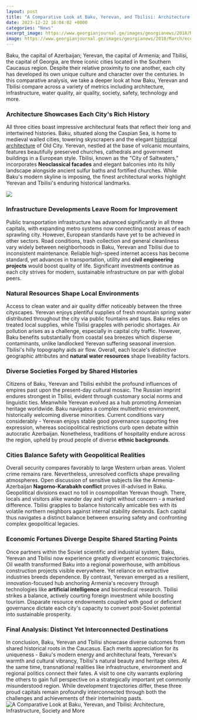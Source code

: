 ```yaml
---
layout: post
title: "A Comparative Look at Baku, Yerevan, and Tbilisi: Architecture, Infrastructure, Society and More"
date: 2023-12-22 16:04:02 +0000
categories: "News"
excerpt_image: https://www.georgianjournal.ge/images/georgianews/2018/March/economy/biltmore4.jpg
image: https://www.georgianjournal.ge/images/georgianews/2018/March/economy/biltmore4.jpg
---
```


Baku, the capital of Azerbaijan; Yerevan, the capital of Armenia; and Tbilisi, the capital of Georgia, are three iconic cities located in the Southern Caucasus region. Despite their relative proximity to one another, each city has developed its own unique culture and character over the centuries. In this comparative analysis, we take a deeper look at how Baku, Yerevan and Tbilisi compare across a variety of metrics including architecture, infrastructure, water quality, air quality, society, safety, technology and more.
### **Architecture Showcases Each City's Rich History**
All three cities boast impressive architectural feats that reflect their long and intertwined histories. Baku, situated along the Caspian Sea, is home to medieval walled cities, towering skyscrapers and the elegant [historical architecture](https://texaspost.github.io/2024-01-03-creative-solutions-to-home-renovation-challenges/) of Old City. Yerevan, nestled at the base of volcanic mountains, features beautifully preserved churches, cathedrals and government buildings in a European style. Tbilisi, known as the "City of Saltwaters," incorporates **Neoclassical facades** and elegant balconies into its hilly landscape alongside ancient sulfur baths and fortified churches. While Baku's modern skyline is imposing, the finest architectural works highlight Yerevan and Tbilisi's enduring historical landmarks.

![](https://www.georgianjournal.ge/images/georgianews/2018/March/economy/biltmore1.jpg)
### **Infrastructure Developments Leave Room for Improvement** 
Public transportation infrastructure has advanced significantly in all three capitals, with expanding metro systems now connecting most areas of each sprawling city. However, European standards have yet to be achieved in other sectors. Road conditions, trash collection and general cleanliness vary widely between neighborhoods in Baku, Yerevan and Tbilisi due to inconsistent maintenance. Reliable high-speed internet access has become standard, yet advances in transportation, utility and **civil engineering projects** would boost quality of life. Significant investments continue as each city strives for modern, sustainable infrastructure on par with global peers.
### **Natural Resources Shape Local Environments**
Access to clean water and air quality differ noticeably between the three cityscapes. Yerevan enjoys plentiful supplies of fresh mountain spring water distributed throughout the city via public fountains and taps. Baku relies on treated local supplies, while Tbilisi grapples with periodic shortages. Air pollution arises as a challenge, especially in capital city traffic. However, Baku benefits substantially from coastal sea breezes which disperse contaminants, unlike landlocked Yerevan suffering seasonal inversion. Tbilisi's hilly topography aids air flow. Overall, each locale's distinctive geographic attributes and **natural water resources** shape liveability factors.
### **Diverse Societies Forged by Shared Histories** 
Citizens of Baku, Yerevan and Tbilisi exhibit the profound influences of empires past upon the present-day cultural mosaic. The Russian imprint endures strongest in Tbilisi, evident through customary social norms and linguistic ties. Meanwhile Yerevan evolved as a hub promoting Armenian heritage worldwide. Baku navigates a complex multiethnic environment, historically welcoming diverse minorities. Current conditions vary considerably - Yerevan enjoys stable good governance supporting free expression, whereas sociopolitical restrictions curb open debate within autocratic Azerbaijan. Nonetheless, traditions of hospitality endure across the region, upheld by proud people of diverse **ethnic backgrounds**.
### **Cities Balance Safety with Geopolitical Realities**
Overall security compares favorably to large Western urban areas. Violent crime remains rare. Nevertheless, unresolved conflicts shape prevailing atmospheres. Open discussion of sensitive subjects like the Armenia-Azerbaijan **Nagorno-Karabakh conflict** proves ill-advised in Baku. Geopolitical divisions exact no toll in cosmopolitan Yerevan though. There, locals and visitors alike wander day and night without concern - a marked difference. Tbilisi grapples to balance historically amicable ties with its volatile northern neighbors against internal stability demands. Each capital thus navigates a distinct balance between ensuring safety and confronting complex geopolitical legacies.
### **Economic Fortunes Diverge Despite Shared Starting Points** 
Once partners within the Soviet scientific and industrial system, Baku, Yerevan and Tbilisi now experience greatly divergent economic trajectories. Oil wealth transformed Baku into a regional powerhouse, with ambitious construction projects visible everywhere. Yet reliance on extractive industries breeds dependence. By contrast, Yerevan emerged as a resilient, innovation-focused hub anchoring Armenia's recovery through technologies like **artificial intelligence** and biomedical research. Tbilisi strikes a balance, actively courting foreign investment while boosting tourism. Disparate resource endowments coupled with good or deficient governance dictate each city's capacity to convert post-Soviet potential into sustainable prosperity.
### **Final Analysis: Distinct Yet Interconnected Destinations**
In conclusion, Baku, Yerevan and Tbilisi showcase diverse outcomes from shared historical roots in the Caucasus. Each merits appreciation for its uniqueness - Baku's modern energy and architectural feats, Yerevan's warmth and cultural vibrancy, Tbilisi's natural beauty and heritage sites. At the same time, transnational realities like infrastructure, environment and regional politics connect their fates. A visit to one city warrants exploring the others to gain full perspective on a strategically important yet commonly misunderstood region. While development trajectories differ, these three proud capitals remain profoundly interconnected through both the challenges and achievements of their intertwining pasts.
![A Comparative Look at Baku, Yerevan, and Tbilisi: Architecture, Infrastructure, Society and More](https://www.georgianjournal.ge/images/georgianews/2018/March/economy/biltmore4.jpg)